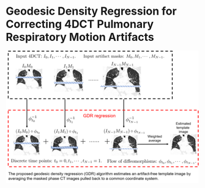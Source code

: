 # Geodesic Density Regression for Correcting 4DCT Pulmonary Respiratory Motion Artifacts
![](images/pipeline.png)
